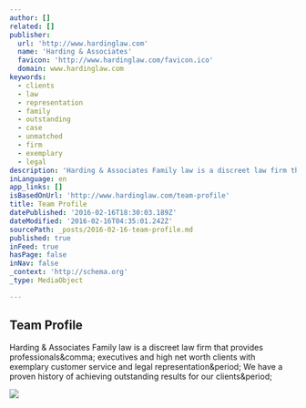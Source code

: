 ```yaml
---
author: []
related: []
publisher:
  url: 'http://www.hardinglaw.com'
  name: 'Harding & Associates'
  favicon: 'http://www.hardinglaw.com/favicon.ico'
  domain: www.hardinglaw.com
keywords:
  - clients
  - law
  - representation
  - family
  - outstanding
  - case
  - unmatched
  - firm
  - exemplary
  - legal
description: 'Harding & Associates Family law is a discreet law firm that provides professionals, executives and high net worth clients with exemplary customer service and legal representation. We have a proven history of achieving outstanding results for our clients.'
inLanguage: en
app_links: []
isBasedOnUrl: 'http://www.hardinglaw.com/team-profile'
title: Team Profile
datePublished: '2016-02-16T18:30:03.189Z'
dateModified: '2016-02-16T04:35:01.242Z'
sourcePath: _posts/2016-02-16-team-profile.md
published: true
inFeed: true
hasPage: false
inNav: false
_context: 'http://schema.org'
_type: MediaObject

---
```

<article style=""><h1>Team Profile</h1><p>Harding &amp; Associates Family law is a discreet law firm that provides professionals&amp;comma; executives and high net worth clients with exemplary customer service and legal representation&amp;period; We have a proven history of achieving outstanding results for our clients&amp;period;</p><img src="http://www.hardinglaw.com/wp-content/uploads/2015/02/map.jpg" /></article>